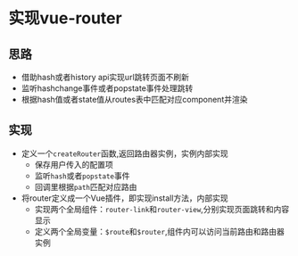 # 实现vue-router

## 思路

- 借助hash或者history api实现url跳转页面不刷新
- 监听hashchange事件或者popstate事件处理跳转
- 根据hash值或者state值从routes表中匹配对应component并渲染

## 实现

- 定义一个`createRouter`函数,返回路由器实例，实例内部实现
  - 保存用户传入的配置项
  - 监听`hash`或者`popstate`事件
  - 回调里根据`path`匹配对应路由
- 将router定义成一个Vue插件，即实现install方法，内部实现
  - 实现两个全局组件：`router-link`和`router-view`,分别实现页面跳转和内容显示
  - 定义两个全局变量：`$route`和`$router`,组件内可以访问当前路由和路由器实例